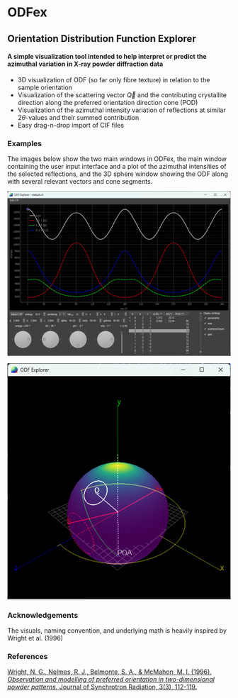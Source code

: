 # ODFex
## Orientation Distribution Function Explorer
#### A simple visualization tool intended to help interpret or predict the azimuthal variation in X-ray powder diffraction data  
- 3D visualization of ODF (so far only fibre texture) in relation to the sample orientation  
- Visualization of the scattering vector $\vec{Q}$ and the contributing crystallite direction along the preferred orientation direction cone (POD)  
- Visualization of the azimuthal intensity variation of reflections at similar $2\theta$-values and their summed contribution  
- Easy drag-n-drop import of CIF files


### Examples
The images below show the two main windows in ODFex, the main window containing the user input interface and a plot of the azimuthal intensities of the selected reflections, and the 3D sphere window showing the ODF along with several relevant vectors and cone segments.
  
![ODFex main window example](example_1.png "ODFex main window example")
  
![ODFex 3D sphere window example](example_2.png "ODFex 3D sphere window example")

### Acknowledgements
The visuals, naming convention, and underlying math is heavily inspired by Wright et al. (1996)
### References
 [Wright, N. G., Nelmes, R. J., Belmonte, S. A., & McMahon, M. I. (1996). *Observation and modelling of preferred orientation in two-dimensional powder patterns.* Journal of Synchrotron Radiation, 3(3), 112-119.](https://doi.org/10.1107/S0909049596003627)
